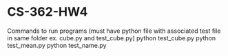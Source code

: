 # CS-362-HW4
Commands to run programs (must have python file with associated test file in same folder ex. cube.py and test_cube.py)
python test_cube.py
python test_mean.py
python test_name.py
